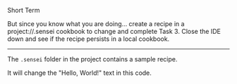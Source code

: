 Short Term

But since you know what you are doing... create a recipe in a project://.sensei cookbook to change and complete Task 3. Close the IDE down and see if the recipe persists in a local cookbook.

---


The `.sensei` folder in the project contains a sample recipe.

It will change the "Hello, World!" text in this code.

